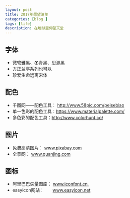 ```yaml
---
layout: post
title: 2017年愿望清单
categories: [blog ]
tags: [life]
description: 在地狱里仰望天堂
---
```


## 字体

- 微软雅黑、冬青黑、思源黑
- 方正兰亭系列也可以
- 珍爱生命远离宋体

## 配色
- 千图网——配色工具： http://www.58pic.com/peisebiao
- 单一色彩的配色工具：https://www.materialpalette.com/
- 多色彩的配色工具：http://www.colorhunt.co/

## 图片
- 免费高清图片： www.pixabay.com  
- 全景网： www.quanjing.com    

## 图标
- 阿里巴巴矢量图库： www.iconfont.cn 
- easyicon网站：       www.easyicon.net   
